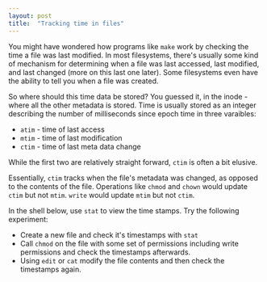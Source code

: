 ```yaml
---
layout: post
title:  "Tracking time in files"
---
```


You might have wondered how programs like `make` work by checking the time a file was last modified.
In most filesystems, there's usually some kind of mechanism for determining when a file was last accessed, last modified, and last changed (more on this last one later).
Some filesystems even have the ability to tell you when a file was created.

So where should this time data be stored?
You guessed it, in the inode - where all the other metadata is stored.
Time is usually stored as an integer describing the number of milliseconds since epoch time in three varaibles:

+ `atim` - time of last access
+ `mtim` - time of last modification
+ `ctim` - time of last meta data change

While the first two are relatively straight forward, `ctim` is often a bit elusive.

Essentially, `ctim` tracks when the file's metadata was changed, as opposed to the contents of the file.
Operations like `chmod` and `chown` would update `ctim` but not `mtim`.
`write` would update `mtim` but not `ctim`.

In the shell below, use `stat` to view the time stamps.
Try the following experiment:
+ Create a new file and check it's timestamps with `stat`
+ Call `chmod` on the file with some set of permissions including write permissions and check the timestamps afterwards.
+ Using `edit` or `cat` modify the file contents and then check the timestamps again.

<div id='shell'></div>
<script type="module">
import {LayeredFilesystem} from "{{ '/js/lfs.mjs' | relative_url }}"
import {Shell} from "{{ '/js/shell.mjs' | relative_url }}"
var shell = new Shell(new LayeredFilesystem(), document.getElementById("shell"));;
shell.main("{{ site.baseurl }}");
</script>
